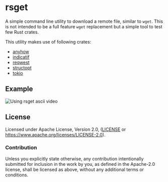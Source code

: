 # rsget

A simple command line utility to download a remote file, similar to
`wget`. This is not intended to be a full feature `wget` replacement
but a simple tool to test few Rust crates.

This utility makes use of following crates:

* [anyhow](https://crates.io/crates/anyhow)
* [indicatif](https://crates.io/crates/indicatif)
* [reqwest](https://crates.io/crates/reqwest)
* [structopt](https://crates.io/crates/structopt)
* [tokio](https://crates.io/crates/tokio)

## Example

![Using rsget ascii video](https://raw.githubusercontent.com/otavio/rsget/master/doc/usage-sample.gif)

## License

Licensed under Apache License, Version 2.0, ([LICENSE](LICENSE) or https://www.apache.org/licenses/LICENSE-2.0).

### Contribution

Unless you explicitly state otherwise, any contribution intentionally
submitted for inclusion in the work by you, as defined in the
Apache-2.0 license, shall be licensed as above, without any additional
terms or conditions.
